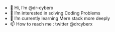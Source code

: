 - 👋 Hi, I’m @dr-cyberx
- 👀 I’m interested in solving Coding Problems
- 🌱 I’m currently learning Mern stack more deeply
- 📫 How to reach me : twitter @drcyberx

<!---
dr-cyberx/dr-cyberx is a ✨ special ✨ repository because its `README.md` (this file) appears on your GitHub profile.
You can click the Preview link to take a look at your changes.
--->
